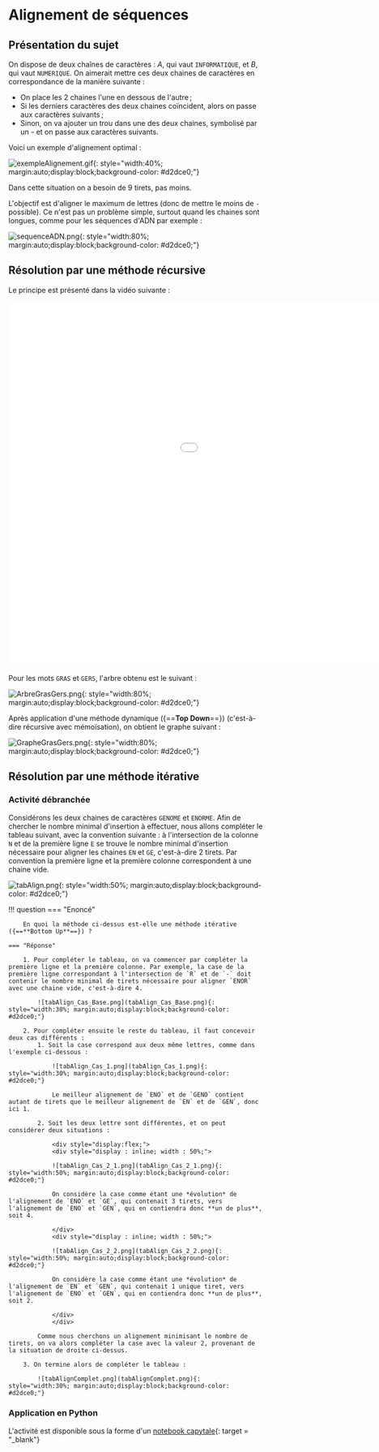 # Alignement de séquences


## Présentation du sujet 


On dispose de deux chaînes de caractères : $A$, qui vaut `INFORMATIQUE`, et $B$, qui vaut `NUMERIQUE`. On aimerait mettre ces deux chaines de caractères en correspondance de la manière suivante :

* On place les 2 chaines l'une en dessous de l'autre ;
* Si les derniers caractères des deux chaines coïncident, alors on passe aux caractères suivants ;
* Sinon, on va ajouter un trou dans une des deux chaines, symbolisé par un - et on passe aux caractères suivants.

Voici un exemple d'alignement optimal :

![exempleAlignement.gif](exempleAlignement.gif){: style="width:40%; margin:auto;display:block;background-color: #d2dce0;"}

Dans cette situation on a besoin de 9 tirets, pas moins.

L'objectif est d'aligner le maximum de lettres (donc de mettre le moins de `-` possible). Ce n'est pas un problème simple, surtout quand les chaines sont longues, comme pour les séquences d'ADN par exemple :

![sequenceADN.png](sequenceADN.png){: style="width:80%; margin:auto;display:block;background-color: #d2dce0;"}

## Résolution par une méthode récursive 

Le principe est présenté dans la vidéo suivante :

<iframe src="//video.toutatice.fr/video/28583-alignement-de-sequences-methode-recursive-et-programmation-dynamique/?is_iframe=true" size="240" width="1280" height="720" style="padding: 0; margin: 0; border:0" allowfullscreen ></iframe>


Pour les mots `GRAS` et `GERS`, l'arbre obtenu est le suivant :

![ArbreGrasGers.png](ArbreGrasGers.png){: style="width:80%; margin:auto;display:block;background-color: #d2dce0;"}

Après application d'une méthode dynamique ({==**Top Down**==}) (c'est-à-dire récursive avec mémoïsation), on obtient le graphe suivant :

![GrapheGrasGers.png](GrapheGrasGers.png){: style="width:80%; margin:auto;display:block;background-color: #d2dce0;"}

## Résolution par une méthode itérative

### Activité débranchée

Considérons les deux chaines de caractères `GENOME` et `ENORME`. Afin de chercher le nombre minimal d'insertion à effectuer, nous allons compléter le tableau suivant, avec la convention suivante : à l'intersection de la colonne `N` et de la première ligne `E` se trouve le nombre minimal d'insertion nécessaire pour aligner les chaines `EN` et `GE`, c'est-à-dire 2 tirets. Par convention la première ligne et la première colonne correspondent à une chaine vide.

![tabAlign.png](tabAlign.png){: style="width:50%; margin:auto;display:block;background-color: #d2dce0;"}

!!! question
	=== "Enoncé"
	
		En quoi la méthode ci-dessus est-elle une méthode itérative ({==**Bottom Up**==}) ?
		
	=== "Réponse"
		
		1. Pour compléter le tableau, on va commencer par compléter la première ligne et la première colonne. Par exemple, la case de la première ligne correspondant à l'intersection de `R` et de `-` doit contenir le nombre minimal de tirets nécessaire pour aligner `ENOR` avec une chaine vide, c'est-à-dire 4.
		
			![tabAlign_Cas_Base.png](tabAlign_Cas_Base.png){: style="width:30%; margin:auto;display:block;background-color: #d2dce0;"}
			
		2. Pour compléter ensuite le reste du tableau, il faut concevoir deux cas différents :
			1. Soit la case correspond aux deux même lettres, comme dans l'exemple ci-dessous :
			
				![tabAlign_Cas_1.png](tabAlign_Cas_1.png){: style="width:30%; margin:auto;display:block;background-color: #d2dce0;"}
				
				Le meilleur alignement de `ENO` et de `GENO` contient autant de tirets que le meilleur alignement de `EN` et de `GEN`, donc ici 1.
				
			2. Soit les deux lettre sont différentes, et on peut considérer deux situations :
			
				<div style="display:flex;">
				<div style="display : inline; width : 50%;">
				
				![tabAlign_Cas_2_1.png](tabAlign_Cas_2_1.png){: style="width:50%; margin:auto;display:block;background-color: #d2dce0;"}
				
				On considère la case comme étant une *évolution* de l'alignement de `ENO` et `GE`, qui contenait 3 tirets, vers l'alignement de `ENO` et `GEN`, qui en contiendra donc **un de plus**, soit 4.
				
				</div>
				<div style="display : inline; width : 50%;">
				
				![tabAlign_Cas_2_2.png](tabAlign_Cas_2_2.png){: style="width:50%; margin:auto;display:block;background-color: #d2dce0;"}
				
				On considère la case comme étant une *évolution* de l'alignement de `EN` et `GEN`, qui contenait 1 unique tiret, vers l'alignement de `ENO` et `GEN`, qui en contiendra donc **un de plus**, soit 2.
				
				</div>
				</div>
		
			Comme nous cherchons un alignement minimisant le nombre de tirets, on va alors compléter la case avec la valeur 2, provenant de la situation de droite ci-dessus.
			
		3. On termine alors de compléter le tableau :
			
			![tabAlignComplet.png](tabAlignComplet.png){: style="width:30%; margin:auto;display:block;background-color: #d2dce0;"}
		
### Application en Python

L'activité est disponible sous la forme d'un [notebook capytale](https://capytale2.ac-paris.fr/web/c/ade1-491791){: target = "_blank"}